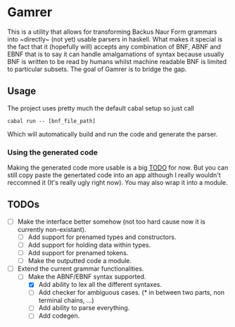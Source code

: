 # Gamrer
This is a utility that allows for transforming Backus Naur Form
grammars into ~directly~ (not yet) usable parsers in haskell.
What makes it special is the fact that it (hopefully will) accepts
any combination of BNF, ABNF and EBNF that is to say it can handle
amalgamations of syntax because usually BNF is written to be read
by humans whilst machine readable BNF is limited to particular subsets.
The goal of Gamrer is to bridge the gap.

## Usage
The project uses pretty much the default cabal setup so just call
```
cabal run -- [bnf_file_path]
```
Which will automatically build and run the code and generate the
parser.

### Using the generated code
Making the generated code more usable is a big [TODO](#todos) for now.
But you can still copy paste the genertated code into an app
although I really wouldn't reccomned it (It's really ugly
right now).
You may also wrap it into a module.

## TODOs
- [ ] Make the interface better somehow (not too hard cause now it is currently non-existant).
  - [ ] Add support for prenamed types and constructors.
  - [ ] Add support for holding data within types.
  - [ ] Add support for prenamed tokens.
  - [ ] Make the outputted code a module.
- [ ] Extend the current grammar functionalities.
  - [ ] Make the ABNF/EBNF syntax supported.
    - [X] Add ability to lex all the different syntaxes.
    - [ ] Add checker for ambiguous cases. (* in between two parts, non terminal chains, ...)
    - [ ] Add ability to parse everything.
    - [ ] Add codegen.
